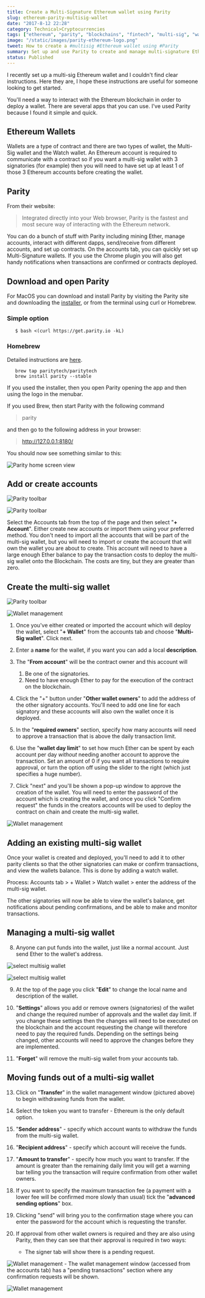 ```yaml
---
title: Create a Multi-Signature Ethereum wallet using Parity
slug: ethereum-parity-multisig-wallet
date: "2017-8-12 22:28"
category: Technical>Cryptocurrencies
tags: ["ethereum", "parity", "blockchains", "fintech", "multi-sig", "wallet"]
image: "/static/images/parity-ethereum-logo.png"
tweet: How to create a #multisig #Ethereum wallet using #Parity
summary: Set up and use Parity to create and manage multi-signature Ethereum wallets, edit the wallet's settings and view pending and past transactions
status: Published
---
```


I recently set up a multi-sig Ethereum wallet and I couldn't find clear instructions. Here they are, I hope these instructions are useful for someone looking to get started.

You'll need a way to interact with the Ethereum blockchain in order to deploy a wallet. There are several apps that you can use. I've used Parity because I found it simple and quick.

## Ethereum Wallets

Wallets are a type of contract and there are two types of wallet, the Multi-Sig wallet and the Watch wallet. An Ethereum account is required to communicate with a contract so if you want a multi-sig wallet with 3 signatories (for example) then you will need to have set up at least 1 of those 3 Ethereum accounts before creating the wallet.

## Parity

From their website:

> Integrated directly into your Web browser, Parity is the fastest and most secure way of interacting with the Ethereum network.

You can do a bunch of stuff with Parity including mining Ether, manage accounts, interact with different dapps, send/receive from different accounts, and set up contracts. On the accounts tab, you can quickly set up Multi-Signature wallets. If you use the Chrome plugin you will also get handy notifications when transactions are confirmed or contracts deployed.

## Download and open Parity

For MacOS you can download and install Parity by visiting the Parity site and downloading the [installer](https://parity.io/parity.html), or from the terminal using curl or Homebrew.

### Simple option

```shell
   $ bash <(curl https://get.parity.io -kL)
```

### Homebrew

Detailed instructions are [here](https://github.com/paritytech/homebrew-paritytech).

```shell
   brew tap paritytech/paritytech
   brew install parity --stable
```

If you used the installer, then you open Parity opening the app and then using the logo in the menubar.

If you used Brew, then start Parity with the following command

> parity

and then go to the following address in your browser:

> http://127.0.0.1:8180/

You should now see something similar to this:

![Parity home screen view](/static/images/parity-home.jpeg)

## Add or create accounts

![Parity toolbar](/static/images/Parity-toolbar-accounts.jpeg)

![Parity toolbar](/static/images/parity-account-creation.jpeg)

Select the Accounts tab from the top of the page and then select "**+ Account**". Either create new accounts or import them using your preferred method. You don't need to import all the accounts that will be part of the multi-sig wallet, but you will need to import or create the account that will own the wallet you are about to create. This account will need to have a large enough Ether balance to pay the transaction costs to deploy the multi-sig wallet onto the Blockchain. The costs are tiny, but they are greater than zero.

## Create the multi-sig wallet

![Parity toolbar](/static/images/Parity-toolbar-wallet.jpeg)

![Wallet management](/static/images/parity-wallet-details.jpeg)

1. Once you've either created or imported the account which will deploy the wallet, select "**+ Wallet**" from the accounts tab and choose "**Multi-Sig wallet**". Click next.

2. Enter a **name** for the wallet, if you want you can add a local **description**.

3. The "**From account**" will be the contract owner and this account will

   1. Be one of the signatories.
   2. Need to have enough Ether to pay for the execution of the contract on the blockchain.

4. Click the "+" button under "**Other wallet owners**" to add the address of the other signatory accounts. You'll need to add one line for each signatory and these accounts will also own the wallet once it is deployed.

5. In the "**required owners**" section, specify how many accounts will need to approve a transaction that is above the daily transaction limit.

6. Use the "**wallet day limit**" to set how much Ether can be spent by each account per day _without_ needing another account to approve the transaction. Set an amount of 0 if you want all transactions to require approval, or turn the option off using the slider to the right (which just specifies a huge number).

7. Click "next" and you'll be shown a pop-up window to approve the creation of the wallet. You will need to enter the password of the account which is creating the wallet, and once you click "Confirm request" the funds in the creators accounts will be used to deploy the contract on chain and create the multi-sig wallet.

![Wallet management](/static/images/parity-conf-box.jpeg)

## Adding an existing multi-sig wallet

Once your wallet is created and deployed, you'll need to add it to other parity clients so that the other signatories can make or confirm transactions, and view the wallets balance. This is done by adding a watch wallet.

Process: Accounts tab > + Wallet > Watch wallet > enter the address of the multi-sig wallet.

The other signatories will now be able to view the wallet's balance, get notifications about pending confirmations, and be able to make and monitor transactions.

## Managing a multi-sig wallet

8. Anyone can put funds into the wallet, just like a normal account. Just send Ether to the wallet's address.

![select multisig wallet](/static/images/parity-select-multisig.jpeg)

![select multisig wallet](/static/images/new-parity-wallet.jpeg)

9. At the top of the page you click "**Edit**" to change the local name and description of the wallet.

10. "**Settings**" allows you add or remove owners (signatories) of the wallet and change the required number of approvals and the wallet day limit. If you change these settings then the changes will need to be executed on the blockchain and the account requesting the change will therefore need to pay the required funds. Depending on the settings being changed, other accounts will need to approve the changes before they are implemented.

11. "**Forget**" will remove the multi-sig wallet from your accounts tab.

## Moving funds out of a multi-sig wallet

13. Click on "**Transfer**" in the wallet management window (pictured above) to begin withdrawing funds from the wallet.

14. Select the token you want to transfer - Ethereum is the only default option.
15. "**Sender address**" - specify which account wants to withdraw the funds from the multi-sig wallet.
16. "**Recipient address**" - specify which account will receive the funds.
17. "**Amount to transfer**" - specify how much you want to transfer. If the amount is greater than the remaining daily limit you will get a warning bar telling you the transaction will require confirmation from other wallet owners.
18. If you want to specify the maximum transaction fee (a payment with a lower fee will be confirmed more slowly than usual) tick the "**advanced sending options**" box.
19. Clicking "send" will bring you to the confirmation stage where you can enter the password for the account which is requesting the transfer.
20. If approval from other wallet owners is required and they are also using Parity, then they can see that their approval is required in two ways:
    - The signer tab will show there is a pending request.

![Wallet management](/static/images/parity-signer-alert.jpeg) - The wallet management window (accessed from the accounts tab) has a "pending transactions" section where any confirmation requests will be shown.

![Wallet management](/static/images/parity-wallet-management.jpeg)
